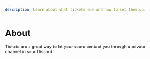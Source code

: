 ```yaml
---
description: Learn about what tickets are and how to set them up.
---
```


# About

Tickets are a great way to let your users contact you through a private channel in your Discord.
